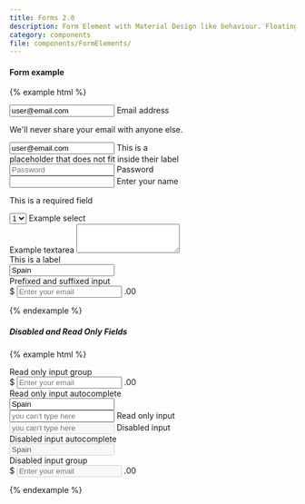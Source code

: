 ```yaml
---
title: Forms 2.0
description: Form Element with Material Design like behaviour. Floating labels inside the input field.
category: components
file: components/FormElements/
---
```


#### Form example

{% example html %}

<form>

  <div class="FormGroup FormGroup--floatingLabel has-value">
    <input type="email" class="Input" id="exampleInputEmail2" aria-describedby="emailHelp" placeholder="Enter email" value="user@email.com" autocomplete="off" required />
    <label class="Label" for="exampleInputEmail2">Email address</label>
    <p id="emailHelp" class="FormGroup-hint">We'll never share your email with anyone else.</p>
  </div>

  <div style="width: 300px" class="FormGroup FormGroup--floatingLabel">
    <input type="email" class="Input" id="exampleInputEmail3" aria-describedby="emailHelp" placeholder="Enter email" value="user@email.com" autocomplete="off"/>
    <label title="This is a placeholder that does not fit inside their label" class="Label" for="exampleInputEmail3">This is a placeholder that does not fit inside their label</label>
  </div>

  <div class="FormGroup FormGroup--floatingLabel">
    <input type="password" class="Input" id="exampleInputPassword2" placeholder="Password" autocomplete="off" />
    <label class="Label" for="exampleInputPassword2">Password</label>
  </div>

  <div class="FormGroup FormGroup--floatingLabel has-error">
    <input type="email" class="Input" id="errorInput" />
    <label class="Label" for="errorInput">Enter your name</label>
    <p class="FormGroup-feedback">This is a required field</p>
  </div>

  <div class="FormGroup FormGroup--floatingLabel">
    <select class="Select" id="exampleSelect3" required>
      <option>1</option>
      <option>2</option>
      <option>3</option>
      <option>4</option>
      <option>5</option>
    </select>
    <label class="Label" for="exampleSelect3">Example select</label>
  </div>

  <div class="FormGroup FormGroup--floatingLabel">
    <label class="Label" for="exampleTextarea2">Example textarea</label>
    <textarea class="Textarea" id="exampleTextarea2" rows="3"></textarea>
  </div>

  <div class='FormGroup FormGroup--floatingLabel'>
    <label class='Label' for='drowpdown-example-2'>This is a label</label>
    <div class='Autocomplete'>
      <input id='drowdown-example-2' type='text' class='Autocomplete-search' placeholder='Select one option...' value="Spain" />
    </div>
  </div>

  <div class="FormGroup FormGroup--floatingLabel FormGroup--hasSuffix FormGroup--hasPrefix">
    <label class="Label" for="sufixedInput2">Prefixed and suffixed input</label>
    <div class="InputGroup">
      <span class="InputGroup-context">$</span>
      <input type="mail" class="Input InputGroup-input" placeholder="Enter your email" id="sufixedInput2" required />
      <span class="InputGroup-context">.00</span>
    </div>
  </div>
</form>
{% endexample %}

##### Disabled and Read Only Fields

{% example html %}

<form>
  <div class="FormGroup FormGroup--floatingLabel FormGroup--hasPrefix FormGroup--hasSuffix is-readOnly">
    <label class="Label" for="sufixedReadOnlyInput">Read only input group</label>
    <div class="InputGroup">
      <span class="InputGroup-context">$</span>
      <input type="mail" class="Input InputGroup-input" placeholder="Enter your email" id="sufixedReadOnlyInput" required readonly />
      <span class="InputGroup-context">.00</span>
    </div>
  </div>

  <div class='FormGroup FormGroup--floatingLabel is-readOnly'>
    <label class='Label' for='drowpdown-example-3'>Read only input autocomplete</label>
    <div class='Autocomplete'>
      <input id='drowdown-example-3' type='text' class='Autocomplete-search' placeholder='Select one option...' value="Spain" readonly />
    </div>
  </div>

  <div class="FormGroup FormGroup--floatingLabel is-readOnly">
    <input class="Input" id="exampleInputReadOnly" placeholder="you can't type here" autocomplete="off" readonly />
    <label class="Label" for="exampleInputReadOnly">Read only input</label>
  </div>

  <div class="FormGroup FormGroup--floatingLabel is-disabled">
    <input class="Input" id="exampleInputDisabled" placeholder="you can't type here" autocomplete="off" disabled  />
    <label class="Label" for="exampleInputDisabled">Disabled input</label>
  </div>

  <div class='FormGroup FormGroup--floatingLabel is-disabled'>
    <label class='Label' for='drowpdown-example-4'>Disabled input autocomplete</label>
    <div class='Autocomplete'>
      <input id='drowdown-example-4' type='text' class='Autocomplete-search' placeholder='Select one option...' value="Spain" disabled />
    </div>
  </div>

  <div class="FormGroup FormGroup--floatingLabel FormGroup--hasPrefix is-disabled">
    <label class="Label" for="sufixedDisabledInput">Disabled input group</label>
    <div class="InputGroup">
      <span class="InputGroup-context">$</span>
      <input type="mail" class="Input InputGroup-input" placeholder="Enter your email" id="sufixedDisabledInput" required disabled />
      <span class="InputGroup-context">.00</span>
    </div>
  </div>
</form>
{% endexample %}
